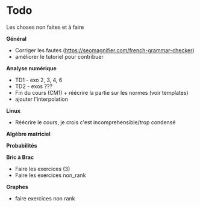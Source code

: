 # Todo

Les choses non faites et à faire

**Général**
* Corriger les fautes (https://seomagnifier.com/french-grammar-checker)
* améliorer le tutoriel pour contribuer

**Analyse numérique**
* TD1 - exo 2, 3, 4, 6
* TD2 - exos ???
* Fin du cours (CM1) + réécrire la partie sur les normes (voir templates)
* ajouter l'interpolation

**Linux**
* Réécrire le cours, je crois c'est incomprehensible/trop condensé

**Algèbre matriciel**

**Probabilités**

**Bric à Brac**
* Faire les exercices (3)
* Faire les exercices non_rank 

**Graphes**
* faire exercices non rank